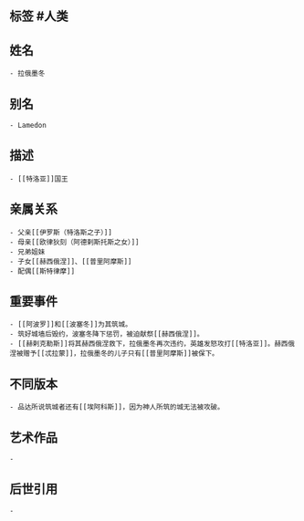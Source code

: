 ## 标签  #人类
## 姓名
	- 拉俄墨冬
## 别名
	- Lamedon
## 描述
	- [[特洛亚]]国王
## 亲属关系
	- 父亲[[伊罗斯（特洛斯之子）]]
	- 母亲[[欧律狄刻（阿德剌斯托斯之女）]]
	- 兄弟姐妹
	- 子女[[赫西俄涅]]、[[普里阿摩斯]]
	- 配偶[[斯特律摩]]
## 重要事件
	- [[阿波罗]]和[[波塞冬]]为其筑城。
	- 筑好城墙后毁约，波塞冬降下惩罚，被迫献祭[[赫西俄涅]]。
	- [[赫剌克勒斯]]将其赫西俄涅救下，拉俄墨冬再次违约，英雄发怒攻打[[特洛亚]]。赫西俄涅被赠予[[忒拉蒙]]，拉俄墨冬的儿子只有[[普里阿摩斯]]被保下。
## 不同版本
	- 品达所说筑城者还有[[埃阿科斯]]，因为神人所筑的城无法被攻破。
## 艺术作品
	-
## 后世引用
	-
